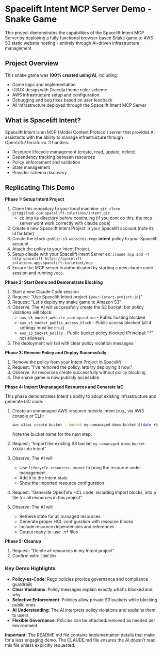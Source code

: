 # Spacelift Intent MCP Server Demo - Snake Game

This project demonstrates the capabilities of the Spacelift Intent MCP Server by deploying a fully functional browser-based Snake game to AWS S3 static website hosting - entirely through AI-driven infrastructure management.

## Project Overview

This snake game was **100% created using AI**, including:
- Game logic and implementation
- UI/UX design with Dracula theme color scheme
- AWS infrastructure setup and configuration
- Debugging and bug fixes based on user feedback
- All infrastructure deployed through the Spacelift Intent MCP Server

## What is Spacelift Intent?

Spacelift Intent is an MCP (Model Context Protocol) server that provides AI assistants with the ability to manage infrastructure through OpenTofu/Terraform. It handles:
- Resource lifecycle management (create, read, update, delete)
- Dependency tracking between resources
- Policy enforcement and validation
- State management
- Provider schema discovery

## Replicating This Demo

**Phase 1: Setup Intent Project**

1. Clone this repository to your local machine: `git clone git@github.com:spacelift-solutions/intent.git`
    - cd into its directory before continuing (if you dont do this, the mcp server wont work correctly with claude code)
2. Create a new Spacelift Intent Project in your Spacelift account (note its id for later)
3. Create the `block-public-s3-websites.rego` **intent** policy to your Spacelift account.
4. Attach the policy to your Intent Project.
5. Setup claude with your Spacelift Intent Server ex. `claude mcp add -t http spacelift https://spacelift-solutions.app.spacelift.io/intent/mcp`
6. Ensure the MCP server is authenticated by starting a new claude code session and running `/mcp`. 

**Phase 2: Start Demo and Demonstrate Blocking**

1. Start a new Claude Code session
2. Request: "Use Spacelift Intent project `{your-intent-project-id}`"
3. Request: "Let's deploy my snake game to Amazon S3"
4. Observe: The AI will successfully create the S3 bucket, but policy violations will block:
   - `aws_s3_bucket_website_configuration` - Public hosting blocked
   - `aws_s3_bucket_public_access_block` - Public access blocked (all 4 settings must be `true`)
   - `aws_s3_bucket_policy` - Public bucket policy blocked (Principal: "*" not allowed)
5. The deployment will fail with clear policy violation messages

**Phase 3: Remove Policy and Deploy Successfully**

1. Remove the policy from your Intent Project in Spacelift
2. Request: "I've removed the policy, lets try deploying it now."
3. Observe: All resources create successfully without policy blocking
4. The snake game is now publicly accessible

**Phase 4: Import Unmanaged Resources and Generate IaC**

This phase demonstrates Intent's ability to adopt existing infrastructure and generate IaC code:

1. Create an unmanaged AWS resource outside Intent (e.g., via AWS console or CLI):
   ```bash
   aws s3api create-bucket --bucket my-unmanaged-demo-bucket-$(date +%s) --region us-east-1
   ```
   Note the bucket name for the next step.

2. Request: "Import the existing S3 bucket `my-unmanaged-demo-bucket-XXXXX` into Intent"
3. Observe: The AI will:
   - Use `lifecycle-resources-import` to bring the resource under management
   - Add it to the Intent state
   - Show the imported resource configuration

4. Request: "Generate OpenTofu HCL code, including import blocks, into a file for all resources in this project"
5. Observe: The AI will:
   - Retrieve state for all managed resources
   - Generate proper HCL configuration with resource blocks
   - Include resource dependencies and references
   - Output ready-to-use `.tf` files

**Phase 5: Cleanup**

1. Request: "Delete all resources in my Intent project"
2. Confirm with: `CONFIRM`

### Key Demo Highlights

- **Policy-as-Code**: Rego policies provide governance and compliance guardrails
- **Clear Violations**: Policy messages explain exactly what's blocked and why
- **Selective Enforcement**: Policies allow private S3 buckets while blocking public ones
- **AI Understanding**: The AI interprets policy violations and explains them to users
- **Flexible Governance**: Policies can be attached/removed as needed per environment

**Important**: The README.md file contains implementation details that make for a less engaging demo. The CLAUDE.md file ensures the AI doesn't read this file unless explicitly requested.
